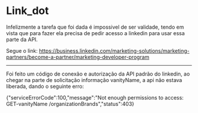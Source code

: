 # Link_dot

Infelizmente a tarefa que foi dada é impossivel de ser validade, tendo em vista que para fazer ela precisa de pedir acesso a linkedin 
para usar essa parte da API.

Segue o link:
https://business.linkedin.com/marketing-solutions/marketing-partners/become-a-partner/marketing-developer-program

___________________________________


Foi feito um código de conexão e autorização da API padrão do linkedin, ao chegar na parte de solicitação informação vanityName,
a api não estava liberada, dando o seguinte erro:

{"serviceErrorCode":100,"message":"Not enough permissions to access: GET-vanityName /organizationBrands","status":403}
